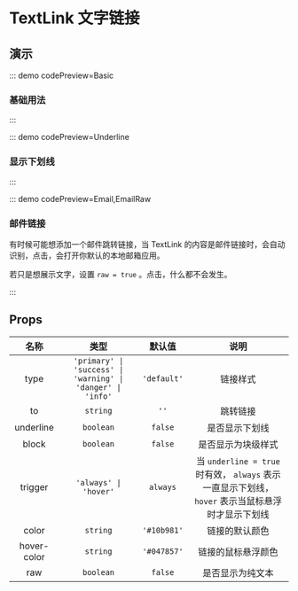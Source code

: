 <script setup>
import Basic from '@/text-link/demos/DemoBasic.vue'
import Underline from '@/text-link/demos/DemoUnderline.vue'
import Email from '@/text-link/demos/DemoEmail.vue'
import EmailRaw from '@/text-link/demos/DemoEmailRaw.vue'
</script>

# TextLink 文字链接

## 演示

::: demo codePreview=Basic

### 基础用法

<Basic />
:::

::: demo codePreview=Underline

### 显示下划线

<Underline />
:::

::: demo codePreview=Email,EmailRaw

### 邮件链接

有时候可能想添加一个邮件跳转链接，当 TextLink 的内容是邮件链接时，会自动识别，点击<Email />，会打开你默认的本地邮箱应用。

若只是想展示文字，设置 `raw = true` 。点击<EmailRaw />，什么都不会发生。

:::

## Props

|    名称     |                            类型                             |   默认值    |                                               说明                                                |
| :---------: | :---------------------------------------------------------: | :---------: | :-----------------------------------------------------------------------------------------------: |
|    type     | `'primary' \| 'success' \| 'warning' \| 'danger' \| 'info'` | `'default'` |                                             链接样式                                              |
|     to      |                          `string`                           |    `''`     |                                             跳转链接                                              |
|  underline  |                          `boolean`                          |   `false`   |                                          是否显示下划线                                           |
|    block    |                          `boolean`                          |   `false`   |                                        是否显示为块级样式                                         |
|   trigger   |                    `'always' \| 'hover'`                    |  `always`   | 当 `underline = true` 时有效， `always` 表示一直显示下划线， `hover` 表示当鼠标悬浮时才显示下划线 |
|    color    |                          `string`                           | `'#10b981'` |                                          链接的默认颜色                                           |
| hover-color |                          `string`                           | `'#047857'` |                                        链接的鼠标悬浮颜色                                         |
|     raw     |                          `boolean`                          |   `false`   |                                         是否显示为纯文本                                          |
